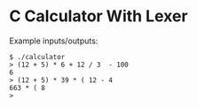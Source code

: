 # C Calculator With Lexer

Example inputs/outputs:

```terminal
$ ./calculator
> (12 + 5) * 6 + 12 / 3  - 100
6 
> (12 + 5) * 39 * ( 12 - 4
663 * ( 8 
> 
